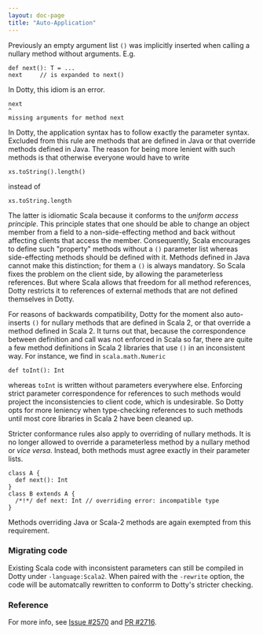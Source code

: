 ```yaml
---
layout: doc-page
title: "Auto-Application"
---
```


Previously an empty argument list `()` was implicitly inserted when
calling a nullary method without arguments. E.g.

    def next(): T = ...
    next     // is expanded to next()

In Dotty, this idiom is an error.

    next
    ^
    missing arguments for method next

In Dotty, the application syntax has to follow exactly the parameter
syntax. Excluded from this rule are methods that are defined in Java
or that override methods defined in Java. The reason for being more
lenient with such methods is that otherwise everyone would have to
write

    xs.toString().length()

instead of

    xs.toString.length

The latter is idiomatic Scala because it conforms to the _uniform
access principle_. This principle states that one should be able to
change an object member from a field to a non-side-effecting method
and back without affecting clients that access the
member. Consequently, Scala encourages to define such "property"
methods without a `()` parameter list whereas side-effecting methods
should be defined with it. Methods defined in Java cannot make this
distinction; for them a `()` is always mandatory. So Scala fixes the
problem on the client side, by allowing the parameterless references.
But where Scala allows that freedom for all method references, Dotty
restricts it to references of external methods that are not defined
themselves in Dotty.

For reasons of backwards compatibility, Dotty for the moment also
auto-inserts `()` for nullary methods that are defined in Scala 2, or
that override a method defined in Scala 2. It turns out that, because
the correspondence between definition and call was not enforced in
Scala so far, there are quite a few method definitions in Scala 2
libraries that use `()` in an inconsistent way. For instance, we
find in `scala.math.Numeric`

    def toInt(): Int

whereas `toInt` is written without parameters everywhere
else. Enforcing strict parameter correspondence for references to
such methods would project the inconsistencies to client code, which
is undesirable. So Dotty opts for more leniency when type-checking
references to such methods until most core libraries in Scala 2 have
been cleaned up.

Stricter conformance rules also apply to overriding of nullary
methods.  It is no longer allowed to override a parameterless method
by a nullary method or _vice versa_. Instead, both methods must agree
exactly in their parameter lists.

    class A {
      def next(): Int
    }
    class B extends A {
      /*!*/ def next: Int // overriding error: incompatible type
    }

Methods overriding Java or Scala-2 methods are again exempted from this
requirement.

### Migrating code

Existing Scala code with inconsistent parameters can still be compiled
in Dotty under `-language:Scala2`. When paired with the `-rewrite`
option, the code will be automatcally rewritten to conforrm to Dotty's
stricter checking.

### Reference

For more info, see [Issue #2570](https://github.com/lampepfl/dotty/issue/2570) and [PR #2716](https://github.com/lampepfl/dotty/pull/2716).



